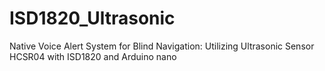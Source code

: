 # ISD1820_Ultrasonic
Native Voice Alert System for Blind Navigation: Utilizing  Ultrasonic Sensor HCSR04 with ISD1820 and Arduino nano
